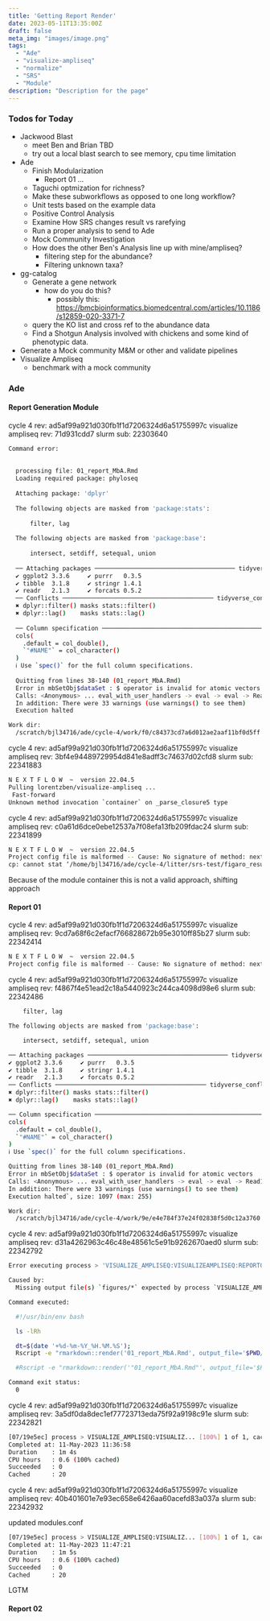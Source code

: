 ```yaml
---
title: 'Getting Report Render'
date: 2023-05-11T13:35:00Z
draft: false
meta_img: "images/image.png"
tags:
  - "Ade"
  - "visualize-ampliseq"
  - "normalize"
  - "SRS"
  - "Module"
description: "Description for the page"
---
```


### Todos for Today

- Jackwood Blast
  - meet Ben and Brian TBD
  - try out a local blast search to see memory, cpu time limitation
- Ade
  - Finish Modularization
    - Report 01 ...
  - Taguchi optmization for richness?
  - Make these subworkflows as opposed to one long workflow?
  - Unit tests based on the example data
  - Positive Control Analysis
  - Examine How SRS changes result vs rarefying
  - Run a proper analysis to send to Ade
  - Mock Community Investigation
  - How does the other Ben's Analysis line up with mine/ampliseq?
    - filtering step for the abundance?
    - Filtering unknown taxa?
- gg-catalog
  - Generate a gene network 
    - how do you do this?
      - possibly this: https://bmcbioinformatics.biomedcentral.com/articles/10.1186/s12859-020-3371-7
  - query the KO list and cross ref to the abundance data
  - Find a Shotgun Analysis involved with chickens and some kind of phenotypic data.
- Generate a Mock community M&M or other and validate pipelines
- Visualize Ampliseq
  - benchmark with a mock community
  
### Ade

#### Report Generation Module


cycle 4 rev: ad5af99a921d030fb1f1d7206324d6a51755997c 
visualize ampliseq rev: 71d931cdd7
slurm sub: 22303640

```bash
Command error:
  
  
  processing file: 01_report_MbA.Rmd
  Loading required package: phyloseq
  
  Attaching package: 'dplyr'
  
  The following objects are masked from 'package:stats':
  
      filter, lag
  
  The following objects are masked from 'package:base':
  
      intersect, setdiff, setequal, union
  
  ── Attaching packages ─────────────────────────────────────── tidyverse 1.3.2 ──
  ✔ ggplot2 3.3.6     ✔ purrr   0.3.5
  ✔ tibble  3.1.8     ✔ stringr 1.4.1
  ✔ readr   2.1.3     ✔ forcats 0.5.2
  ── Conflicts ────────────────────────────────────────── tidyverse_conflicts() ──
  ✖ dplyr::filter() masks stats::filter()
  ✖ dplyr::lag()    masks stats::lag()
  
  ── Column specification ────────────────────────────────────────────────────────
  cols(
    .default = col_double(),
    `"#NAME"` = col_character()
  )
  ℹ Use `spec()` for the full column specifications.
  
  Quitting from lines 38-140 (01_report_MbA.Rmd) 
  Error in mbSetObj$dataSet : $ operator is invalid for atomic vectors
  Calls: <Anonymous> ... eval_with_user_handlers -> eval -> eval -> Read16SAbundData
  In addition: There were 33 warnings (use warnings() to see them)
  Execution halted

Work dir:
  /scratch/bjl34716/ade/cycle-4/work/f0/c84373cd7a6d012ae2aaf11bf0d5ff
```

cycle 4 rev: ad5af99a921d030fb1f1d7206324d6a51755997c
visualize ampliseq rev: 3bf4e94489729954d841e8adff3c74637d02cfd8
slurm sub: 22341883

```bash
N E X T F L O W  ~  version 22.04.5
Pulling lorentzben/visualize-ampliseq ...
 Fast-forward
Unknown method invocation `container` on _parse_closure5 type
```

cycle 4 rev: ad5af99a921d030fb1f1d7206324d6a51755997c
visualize ampliseq rev: c0a61d6dce0ebe12537a7f08efa13fb209fdac24
slurm sub: 22341899

```bash
N E X T F L O W  ~  version 22.04.5
Project config file is malformed -- Cause: No signature of method: nextflow.config.ConfigParser$_parse_closure5.container() is applicable for argument types: (org.codehaus.groovy.runtime.GStringImpl) values: [lorentzb/microbiome_analyst:1.1]
cp: cannot stat ‘/home/bjl34716/ade/cycle-4/litter/srs-test/figaro_result’: No such file or directory
```

Because of the module container this is not a valid approach, shifting approach

#### Report 01

cycle 4 rev: ad5af99a921d030fb1f1d7206324d6a51755997c
visualize ampliseq rev: 9cd7a68f6c2efacf766828672b95e3010ff85b27
slurm sub: 22342414

```bash
N E X T F L O W  ~  version 22.04.5
Project config file is malformed -- Cause: No signature of method: nextflow.config.ConfigParser$_parse_closure5.container() is applicable for argument types: (org.codehaus.groovy.runtime.GStringImpl) values: [lorentzb/microbiome_analyst:1.1]
```

cycle 4 rev: ad5af99a921d030fb1f1d7206324d6a51755997c
visualize ampliseq rev: f4867f4e51ead2c18a5440923c244ca4098d98e6
slurm sub: 22342486

```bash
    filter, lag

The following objects are masked from 'package:base':

    intersect, setdiff, setequal, union

── Attaching packages ─────────────────────────────────────── tidyverse 1.3.2 ──
✔ ggplot2 3.3.6     ✔ purrr   0.3.5
✔ tibble  3.1.8     ✔ stringr 1.4.1
✔ readr   2.1.3     ✔ forcats 0.5.2
── Conflicts ────────────────────────────────────────── tidyverse_conflicts() ──
✖ dplyr::filter() masks stats::filter()
✖ dplyr::lag()    masks stats::lag()

── Column specification ────────────────────────────────────────────────────────
cols(
  .default = col_double(),
  `"#NAME"` = col_character()
)
ℹ Use `spec()` for the full column specifications.

Quitting from lines 38-140 (01_report_MbA.Rmd)
Error in mbSetObj$dataSet : $ operator is invalid for atomic vectors
Calls: <Anonymous> ... eval_with_user_handlers -> eval -> eval -> Read16SAbundData
In addition: There were 33 warnings (use warnings() to see them)
Execution halted`, size: 1097 (max: 255)

Work dir:
  /scratch/bjl34716/ade/cycle-4/work/9e/e4e784f37e24f02838f5d0c12a3760
```

cycle 4 rev: ad5af99a921d030fb1f1d7206324d6a51755997c
visualize ampliseq rev: d31a4262963c46c48e48561c5e91b9262670aed0 
slurm sub: 22342792

```bash
Error executing process > 'VISUALIZE_AMPLISEQ:VISUALIZEAMPLISEQ:REPORT01BARPLOT (Report_01)'

Caused by:
  Missing output file(s) `figures/*` expected by process `VISUALIZE_AMPLISEQ:VISUALIZEAMPLISEQ:REPORT01BARPLOT (Report_01)`

Command executed:

  #!/usr/bin/env bash

  ls -lRh

  dt=$(date '+%d-%m-%Y_%H.%M.%S');
  Rscript -e "rmarkdown::render('01_report_MbA.Rmd', output_file='$PWD/01_report_MbA.Rmd_$dt.html', output_format='html_document', clean=TRUE, knit_root_dir='$PWD')"

  #Rscript -e "rmarkdown::render('"01_report_MbA.Rmd"', output_file='$PWD/"01_report_MbA.Rmd"_$dt.pdf', output_format='pdf_document', clean=TRUE, knit_root_dir='$PWD')"

Command exit status:
  0
```

cycle 4 rev: ad5af99a921d030fb1f1d7206324d6a51755997c
visualize ampliseq rev: 3a5df0da8dec1ef77723713eda75f92a9198c91e
slurm sub: 22342821

```bash
[07/19e5ec] process > VISUALIZE_AMPLISEQ:VISUALIZ... [100%] 1 of 1, cached: 1 ✔
Completed at: 11-May-2023 11:36:58
Duration    : 1m 4s
CPU hours   : 0.6 (100% cached)
Succeeded   : 0
Cached      : 20
```

cycle 4 rev: ad5af99a921d030fb1f1d7206324d6a51755997c
visualize ampliseq rev: 40b401601e7e93ec658e6426aa60acefd83a037a
slurm sub: 22342932

updated modules.conf

```bash
[07/19e5ec] process > VISUALIZE_AMPLISEQ:VISUALIZ... [100%] 1 of 1, cached: 1 ✔
Completed at: 11-May-2023 11:47:21
Duration    : 1m 5s
CPU hours   : 0.6 (100% cached)
Succeeded   : 0
Cached      : 20
```

LGTM

#### Report 02



